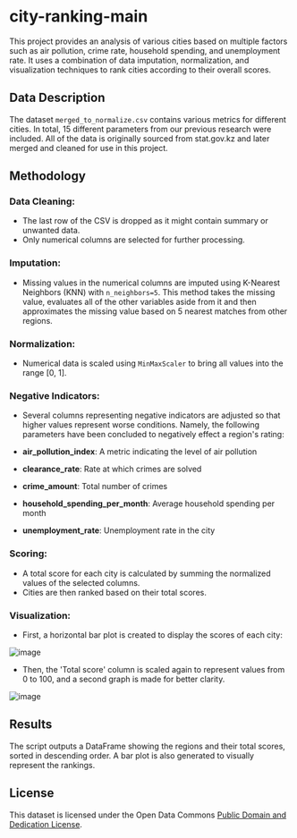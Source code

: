 # city-ranking-main

This project provides an analysis of various cities based on multiple factors such as air pollution, crime rate, household spending, and unemployment rate. It uses a combination of data imputation, normalization, and visualization techniques to rank cities according to their overall scores.

## Data Description

The dataset `merged_to_normalize.csv` contains various metrics for different cities. In total, 15 different parameters from our previous research were included. All of the data is originally sourced from stat.gov.kz and later merged and cleaned for use in this project.

## Methodology

### Data Cleaning:
- The last row of the CSV is dropped as it might contain summary or unwanted data.
- Only numerical columns are selected for further processing.

### Imputation:
- Missing values in the numerical columns are imputed using K-Nearest Neighbors (KNN) with `n_neighbors=5`. This method takes the missing value, evaluates all of the other variables aside from it and then approximates the missing value based on 5 nearest matches from other regions.

### Normalization:
- Numerical data is scaled using `MinMaxScaler` to bring all values into the range [0, 1].

### Negative Indicators:
- Several columns representing negative indicators are adjusted so that higher values represent worse conditions. Namely, the following parameters have been concluded to negatively effect a region's rating:

- **air_pollution_index**: A metric indicating the level of air pollution
- **clearance_rate**: Rate at which crimes are solved
- **crime_amount**: Total number of crimes
- **household_spending_per_month**: Average household spending per month
- **unemployment_rate**: Unemployment rate in the city

### Scoring:
- A total score for each city is calculated by summing the normalized values of the selected columns.
- Cities are then ranked based on their total scores.

### Visualization:
- First, a horizontal bar plot is created to display the scores of each city:

![image](https://github.com/open-data-kazakhstan/city-ranking-main/assets/109875855/cc425d58-768c-465d-af19-e50e0ba04fbc)

- Then, the 'Total score' column is scaled again to represent values from 0 to 100, and a second graph is made for better clarity.

![image](https://github.com/open-data-kazakhstan/city-ranking-main/assets/109875855/475546b4-d39c-4511-b14a-2d9e55b87e6c)


## Results

The script outputs a DataFrame showing the regions and their total scores, sorted in descending order. A bar plot is also generated to visually represent the rankings.

## License

This dataset is licensed under the Open Data Commons [Public Domain and Dedication License][pddl].

[pddl]: https://www.opendatacommons.org/licenses/pddl/1-0/
